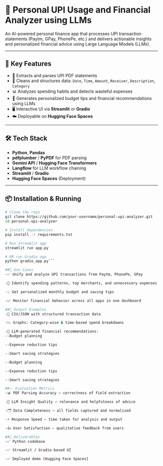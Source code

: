 # 💸 Personal UPI Usage and Financial Analyzer using LLMs

An AI-powered personal finance app that processes UPI transaction statements (Paytm, GPay, PhonePe, etc.) and delivers actionable insights and personalized financial advice using Large Language Models (LLMs).

---

## 🚀 Key Features

- 📄 Extracts and parses UPI PDF statements
- 🧹 Cleans and structures data: `Date`, `Time`, `Amount`, `Receiver`, `Description`, `Category`
- 📊 Analyzes spending habits and detects wasteful expenses
- 🧠 Generates personalized budget tips and financial recommendations using LLMs
- 🖥️ Interactive UI via **Streamlit** or **Gradio**
- ☁️ Deployable on **Hugging Face Spaces**

---

## 🛠️ Tech Stack

- **Python**, **Pandas**
- **pdfplumber** / **PyPDF** for PDF parsing
- **Gemini API** / **Hugging Face Transformers**
- **Langflow** for LLM workflow chaining
- **Streamlit** / **Gradio**
- **Hugging Face Spaces** (Deployment)

---

## 📦 Installation & Running

```bash
# Clone the repo
git clone https://github.com/your-username/personal-upi-analyzer.git
cd personal-upi-analyzer

# Install dependencies
pip install -r requirements.txt

# Run Streamlit app
streamlit run app.py

# OR run Gradio app
python gradio_app.py```

##📌 Use Cases
-✅ Unify and analyze UPI transactions from Paytm, PhonePe, GPay

-🔎 Identify spending patterns, top merchants, and unnecessary expenses

-💡 Get personalized monthly budget and saving tips

-📈 Monitor financial behavior across all apps in one dashboard

##🧾 Output Examples
-📁 CSV/JSON with structured transaction data

-📉 Graphs: Category-wise & time-based spend breakdowns

-🧠 LLM-generated financial recommendations:
--Budget planning

--Expense reduction tips

--Smart saving strategies

--Budget planning

--Expense reduction tips

--Smart saving strategies

##📈 Evaluation Metrics
-📊 PDF Parsing Accuracy – correctness of field extraction

-💬 LLM Insight Quality – relevance and helpfulness of advice

-🗂️ Data Completeness – all fields captured and normalized

-⚡ Response Speed – time taken for analysis and output

-👍 User Satisfaction – qualitative feedback from users

##🎯 Deliverables
-✅ Python codebase

-✅ Streamlit / Gradio-based UI

-✅ Deployed demo (Hugging Face Spaces)

